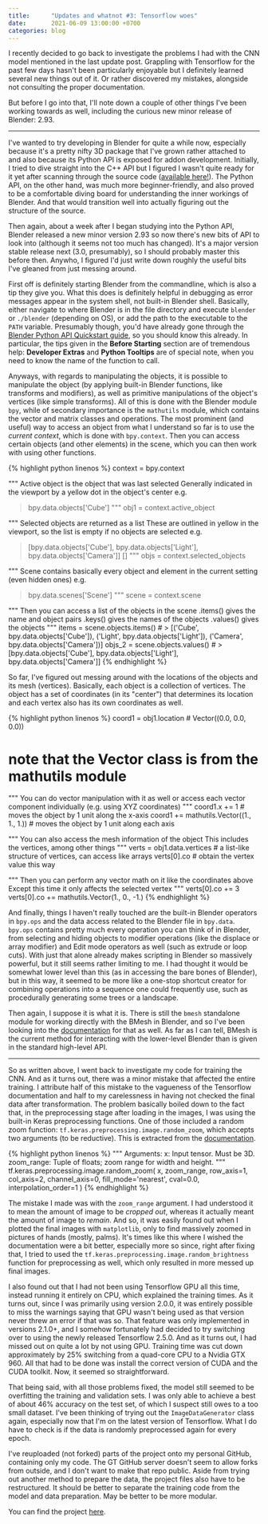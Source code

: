 ```yaml
---
title:      "Updates and whatnot #3: Tensorflow woes"
date:       2021-06-09 13:00:00 +0700
categories: blog
---
```

I recently decided to go back to investigate the problems I had with the CNN model mentioned in the last update post.
Grappling with Tensorflow for the past few days hasn't been particularly enjoyable but I definitely learned several new things out of it.
Or rather discovered my mistakes, alongside not consulting the proper documentation.

But before I go into that, I'll note down a couple of other things I've been working towards as well, including the curious new minor release of Blender: 2.93.

---

I've wanted to try developing in Blender for quite a while now, especially because it's a pretty nifty 3D package that I've grown rather attached to
and also because its Python API is exposed for addon development.
Initially, I tried to dive straight into the C++ API but I figured I wasn't quite ready for it yet after scanning through the source code ([available here!](https://github.com/blender/blender)).
The Python API, on the other hand, was much more beginner-friendly, and also proved to be a comfortable diving board for understanding the inner workings of Blender.
And that would transition well into actually figuring out the structure of the source.

Then again, about a week after I began studying into the Python API, Blender released a new minor version 2.93 so now there's new bits of API to look into (although it seems not too much has changed).
It's a major version stable release next (3.0, presumably), so I should probably master this before then.
Anywho, I figured I'd just write down roughly the useful bits I've gleaned from just messing around.

First off is definitely starting Blender from the commandline, which is also a tip they give you.
What this does is definitely helpful in debugging as error messages appear in the system shell, not built-in Blender shell.
Basically, either navigate to where Blender is in the file directory and execute `blender` or `./blender` (depending on OS), or add the path to the executable to the `PATH` variable.
Presumably though, you'd have already gone through the [Blender Python API Quickstart guide](https://docs.blender.org/api/current/info_quickstart.html), so you should know this already.
In particular, the tips given in the __Before Starting__ section are of tremendous help: __Developer Extras__ and __Python Tooltips__ are of special note, when you need to know the name of the function to call.

Anyways, with regards to manipulating the objects, it is possible to manipulate the object (by applying built-in Blender functions, like transforms and modifiers), as well as primitive manipulations of the object's vertices (like simple transforms).
All of this is done with the Blender module `bpy`, while of secondary importance is the `mathutils` module, which contains the vector and matrix classes and operations.
The most prominent (and useful) way to access an object from what I understand so far is to use the _current context_, which is done with `bpy.context`.
Then you can access certain objects (and other elements) in the scene, which you can then work with using other functions.

{% highlight python linenos %}
context = bpy.context

"""
Active object is the object that was last selected
Generally indicated in the viewport by a yellow dot in the object's center
e.g.
> bpy.data.objects['Cube']
"""
obj1 = context.active_object

"""
Selected objects are returned as a list
These are outlined in yellow in the viewport, so the list is empty if no objects are selected
e.g.
> [bpy.data.objects['Cube'], bpy.data.objects['Light'], bpy.data.objects['Camera']]
> []
"""
objs = context.selected_objects

"""
Scene contains basically every object and element in the current setting (even hidden ones)
e.g.
> bpy.data.scenes['Scene']
"""
scene = context.scene

"""
Then you can access a list of the objects in the scene
.items() gives the name and object pairs
.keys() gives the names of the objects
.values() gives the objects
"""
items = scene.objects.items()           # > [('Cube', bpy.data.objects['Cube']), ('Light', bpy.data.objects['Light']), ('Camera', bpy.data.objects['Camera'])]
objs_2 = scene.objects.values()         # > [bpy.data.objects['Cube'], bpy.data.objects['Light'], bpy.data.objects['Camera']]
{% endhighlight %}

So far, I've figured out messing around with the locations of the objects and its mesh (vertices).
Basically, each object is a collection of vertices. The object has a set of coordinates (in its "center") that determines its location and each vertex also has its own coordinates as well.

{% highlight python linenos %}
coord1 = obj1.location                      # Vector((0.0, 0.0, 0.0))
# note that the Vector class is from the mathutils module

"""
You can do vector manipulation with it as well
or access each vector component individually (e.g. using XYZ coordinates)
"""
coord1.x += 1                               # moves the object by 1 unit along the x-axis
coord1 += mathutils.Vector((1., 1., 1.))    # moves the object by 1 unit along each axis

"""
You can also access the mesh information of the object
This includes the vertices, among other things
"""
verts = obj1.data.vertices                  # a list-like structure of vertices, can access like arrays
verts[0].co                                 # obtain the vertex value this way

"""
Then you can perform any vector math on it like the coordinates above
Except this time it only affects the selected vertex
"""
verts[0].co += 3
verts[0].co += mathutils.Vector(1., 0., -1.)
{% endhighlight %}

And finally, things I haven't really touched are the built-in Blender operators in `bpy.ops` and the data access related to the Blender file in `bpy.data`.
`bpy.ops` contains pretty much every operation you can think of in Blender, from selecting and hiding objects to modifier operations (like the displace or array modifier) and Edit mode operators as well (such as extrude or loop cuts).
With just that alone already makes scripting in Blender so massively powerful, but it still seems rather limiting to me.
I had thought it would be somewhat lower level than this (as in accessing the bare bones of Blender), but in this way, it seemed to be more like a one-stop shortcut creator for combining operations into a sequence one could frequently use, such as procedurally generating some trees or a landscape.

Then again, I suppose it is what it is. There is still the `bmesh` standalone module for working directly with the BMesh in Blender, and so I've been looking into the [documentation](https://wiki.blender.org/wiki/Source/Modeling/BMesh/Design) for that as well.
As far as I can tell, BMesh is the current method for interacting with the lower-level Blender than is given in the standard high-level API.

---

So as written above, I went back to investigate my code for training the CNN. And as it turns out, there was a minor mistake that affected the entire training.
I attribute half of this mistake to the vagueness of the Tensorflow documentation and half to my carelessness in having not checked the final data after transformation.
The problem basically boiled down to the fact that, in the preprocessing stage after loading in the images, I was using the built-in Keras preprocessing functions.
One of those included a random zoom function: `tf.keras.preprocessing.image.random_zoom`, which accepts two arguments (to be reductive).
This is extracted from the [documentation](https://www.tensorflow.org/versions/r2.0/api_docs/python/tf/keras/preprocessing/image/random_zoom).

{% highlight python linenos %}
"""
Arguments:
x: Input tensor. Must be 3D.
zoom_range: Tuple of floats; zoom range for width and height.
"""
tf.keras.preprocessing.image.random_zoom(
    x, zoom_range, row_axis=1, col_axis=2, channel_axis=0, fill_mode='nearest',
    cval=0.0, interpolation_order=1
)
{% endhighlight %}

The mistake I made was with the `zoom_range` argument. I had understood it to mean the amount of image to be _cropped out_, whereas it actually meant the amount of image to _remain_.
And so, it was easily found out when I plotted the final images with `matplotlib`, only to find massively zoomed in pictures of hands (mostly, palms).
It's times like this where I wished the documentation were a bit better, especially more so since, right after fixing that, I tried to used the `tf.keras.preprocessing.image.random_brightness` function
for preprocessing as well, which only resulted in more messed up final images.

I also found out that I had not been using Tensorflow GPU all this time, instead running it entirely on CPU, which explained the training times.
As it turns out, since I was primarily using version 2.0.0, it was entirely possible to miss the warnings saying that GPU wasn't being used as that version never threw an error if that was so.
That feature was only implemented in versions 2.1.0+, and I somehow fortunately had decided to try switching over to using the newly released Tensorflow 2.5.0.
And as it turns out, I had missed out on quite a lot by not using GPU. Training time was cut down approximately by 25% switching from a quad-core CPU to a Nvidia GTX 960.
All that had to be done was install the correct version of CUDA and the CUDA toolkit. Now, it seemed so straightforward.

That being said, with all those problems fixed, the model still seemed to be overfitting the training and validation sets.
I was only able to achieve a best of about 46% accuracy on the test set, of which I suspect still owes to a too small dataset.
I've been thinking of trying out the `ImageDataGenerator` class again, especially now that I'm on the latest version of Tensorflow.
What I do have to check is if the data is randomly preprocessed again for every epoch.

I've reuploaded (not forked) parts of the project onto my personal GitHub, containing only my code.
The GT GitHub server doesn't seem to allow forks from outside, and I don't want to make that repo public.
Aside from trying out another method to prepare the data, the project files also have to be restructured.
It should be better to separate the training code from the model and data preparation. May be better to be more modular.

You can find the project [here](https://github.com/keptsecret/ASLAlphabets).
